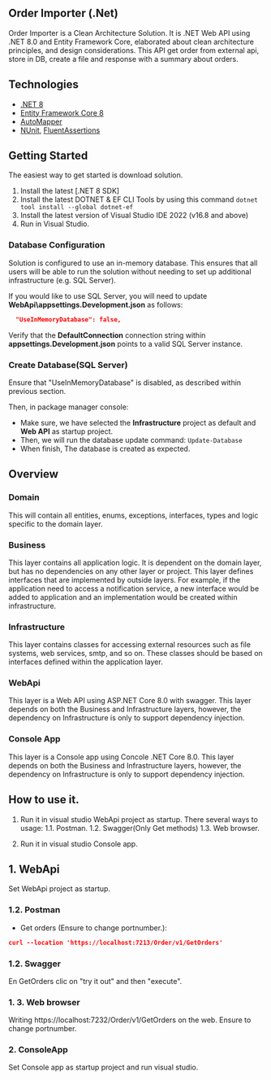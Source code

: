 ## Order Importer (.Net)
Order Importer is a Clean Architecture Solution. It is .NET Web API using .NET 8.0 and Entity Framework Core, elaborated about clean architecture principles, and design considerations. 
This API get order from external api, store in DB, create a file and response with a summary about orders.

## Technologies
* [.NET 8](https://docs.microsoft.com/en-us/aspnet/core/introduction-to-aspnet-core?view=aspnetcore-6.0)
* [Entity Framework Core 8](https://docs.microsoft.com/en-us/ef/core/)
* [AutoMapper](https://automapper.org/)
* [NUnit](https://nunit.org/), [FluentAssertions](https://fluentassertions.com/)

## Getting Started
The easiest way to get started is download solution.
1. Install the latest [.NET 8 SDK]
2. Install the latest DOTNET & EF CLI Tools by using this command `dotnet tool install --global dotnet-ef` 
3. Install the latest version of Visual Studio IDE 2022 (v16.8 and above) 
4. Run in Visual Studio.
 
### Database Configuration

Solution is configured to use an in-memory database. This ensures that all users will be able to run the solution without needing to set up additional infrastructure (e.g. SQL Server).

If you would like to use SQL Server, you will need to update **WebApi\appsettings.Development.json** as follows:

```json
  "UseInMemoryDatabase": false,
```

Verify that the **DefaultConnection** connection string within **appsettings.Development.json** points to a valid SQL Server instance.

### Create Database(SQL Server)

Ensure that "UseInMemoryDatabase" is disabled, as described within previous section.

Then, in package manager console:
* Make sure, we have selected the **Infrastructure** project as default and **Web API** as startup project.
* Then, we will run the database update command: `Update-Database`
* When finish, The database is created as expected.

## Overview

### Domain

This will contain all entities, enums, exceptions, interfaces, types and logic specific to the domain layer.

### Business

This layer contains all application logic. It is dependent on the domain layer, but has no dependencies on any other layer or project. This layer defines interfaces that are implemented by outside layers. For example, if the application need to access a notification service, a new interface would be added to application and an implementation would be created within infrastructure.

### Infrastructure

This layer contains classes for accessing external resources such as file systems, web services, smtp, and so on. These classes should be based on interfaces defined within the application layer.

### WebApi

This layer is a Web API using ASP.NET Core 8.0 with swagger. This layer depends on both the Business and Infrastructure layers, however, the dependency on Infrastructure is only to support dependency injection. 

### Console App

This layer is a Console app using Concole .NET Core 8.0. This layer depends on both the Business and Infrastructure layers, however, the dependency on Infrastructure is only to support dependency injection. 

## How to use it.
1. Run it in visual studio WebApi project as startup. There several ways to usage:
1.1. Postman.
1.2. Swagger(Only Get methods)
1.3. Web browser.

2. Run it in visual studio Console app.

## 1. WebApi
Set WebApi project as startup.

### 1.2. Postman
- Get orders (Ensure to change portnumber.):
```json
curl --location 'https://localhost:7213/Order/v1/GetOrders'
```

### 1.2. Swagger

En GetOrders clic on "try it out" and then "execute".

### 1. 3. Web browser
Writing https://localhost:7232/Order/v1/GetOrders on the web. Ensure to change portnumber.

### 2. ConsoleApp
Set Console app as startup project and run visual studio.